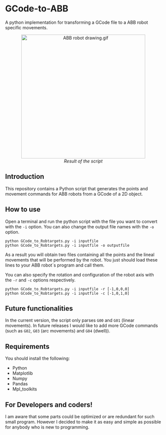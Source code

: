 # GCode-to-ABB
A python implementation for transforming a GCode file to a ABB robot specific movements.
<p align="center">
  <img src="Examples/ABB robot drawing.gif"  alt="ABB robot drawing.gif" width=400><br/>
  <i> Result of the script </i>
</p>

## Introduction
This repository contains a Python script that generates the points and movement commands for ABB robots from a GCode of a 2D object.

## How to use
Open a terminal and run the python script with the file you want to convert with the `-i` option. You can also change the output file names with the `-o` option. 

    python GCode_to_Robtargets.py -i inputfile
    python GCode_to_Robtargets.py -i inputfile -o outputfile

As a result you will obtain two files containing all the points and the lineal movements that will be performed by the robot. You just should load these lines to your ABB robot´s program and call them.

You can also specify the rotation and configuration of the robot axis with the `-r` and `-c` options respectively.

    python GCode_to_Robtargets.py -i inputfile -r [-1,0,0,0]
    python GCode_to_Robtargets.py -i inputfile -c [-1,0,1,0]

## Future functionalities
In the current version, the script only parses `G00` and `G01` (linear movements). In future releases I would like to add more GCode commands (such as `G02`, `G03` (arc movements) and `G04` (dwell)).

## Requirements
You should install the following:

* Python
* Matplotlib
* Numpy
* Pandas
* Mpl_toolkits

## For Developers and coders!
I am aware that some parts could be optimized or are redundant for such small program. However I decided to make it as easy and simple as possible for anybody who is new to programming.

